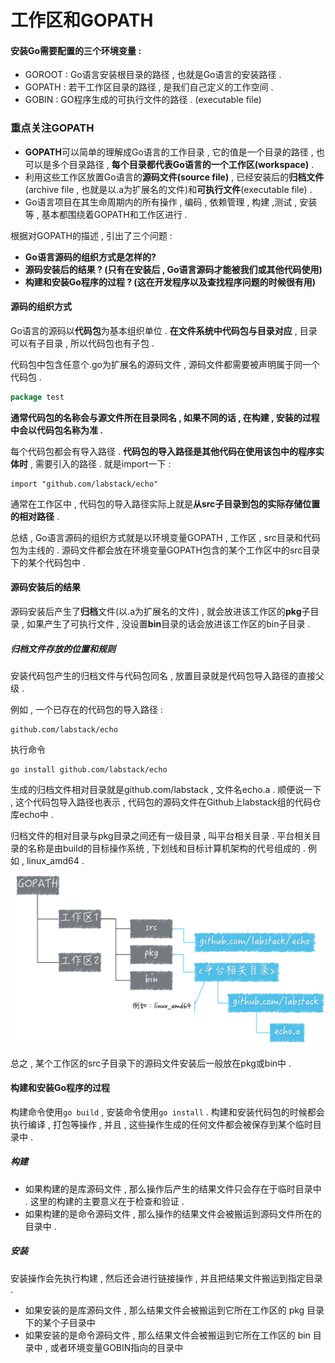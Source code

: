 # 工作区和GOPATH

#### 安装Go需要配置的三个环境变量 :

* GOROOT : Go语言安装根目录的路径 , 也就是Go语言的安装路径 .
* GOPATH : 若干工作区目录的路径 , 是我们自己定义的工作空间 .
* GOBIN : GO程序生成的可执行文件的路径 . \(executable file\)

### 重点关注GOPATH

* **GOPATH**可以简单的理解成Go语言的工作目录 , 它的值是一个目录的路径 , 也可以是多个目录路径 , **每个目录都代表Go语言的一个工作区\(workspace\)** .
* 利用这些工作区放置Go语言的**源码文件\(source file\)** , 已经安装后的**归档文件**\(archive file , 也就是以.a为扩展名的文件\)和**可执行文件**\(executable file\) .
* Go语言项目在其生命周期内的所有操作 , 编码 , 依赖管理 , 构建 ,测试 , 安装等 , 基本都围绕着GOPATH和工作区进行 .

根据对GOPATH的描述 , 引出了三个问题 :

* **Go语言源码的组织方式是怎样的?**
* **源码安装后的结果 ? \(只有在安装后 , Go语言源码才能被我们或其他代码使用\)**
* **构建和安装Go程序的过程 ? \(这在开发程序以及查找程序问题的时候很有用\)**

#### **源码的组织方式**

Go语言的源码以**代码包**为基本组织单位 . **在文件系统中代码包与目录对应** , 目录可以有子目录 , 所以代码包也有子包 .

代码包中包含任意个.go为扩展名的源码文件 , 源码文件都需要被声明属于同一个代码包 .

```go
package test
```

**通常代码包的名称会与源文件所在目录同名 , 如果不同的话 , 在构建 , 安装的过程中会以代码包名称为准 .**

每个代码包都会有导入路径 . **代码包的导入路径是其他代码在使用该包中的程序实体时** , 需要引入的路径 . 就是import一下 :

```
import "github.com/labstack/echo"
```

通常在工作区中 , 代码包的导入路径实际上就是**从src子目录到包的实际存储位置的相对路径** .

总结 , Go语言源码的组织方式就是以环境变量GOPATH , 工作区 , src目录和代码包为主线的 . 源码文件都会放在环境变量GOPATH包含的某个工作区中的src目录下的某个代码包中 .

#### **源码安装后的结果**

源码安装后产生了**归档**文件\(以.a为扩展名的文件\) , 就会放进该工作区的**pkg**子目录 , 如果产生了可执行文件 , 没设置**bin**目录的话会放进该工作区的bin子目录 .

##### 归档文件存放的位置和规则

安装代码包产生的归档文件与代码包同名 , 放置目录就是代码包导入路径的直接父级 .

例如 , 一个已存在的代码包的导入路径 :

```
github.com/labstack/echo
```

执行命令

```
go install github.com/labstack/echo
```

生成的归档文件相对目录就是github.com/labstack , 文件名echo.a . 顺便说一下 , 这个代码包导入路径也表示 , 代码包的源码文件在Github上labstack组的代码仓库echo中 .

归档文件的相对目录与pkg目录之间还有一级目录 , 叫平台相关目录 . 平台相关目录的名称是由build的目标操作系统 , 下划线和目标计算机架构的代号组成的 . 例如 , linux\_amd64 .

![](/assets/guidangwenjian.png)

总之 , 某个工作区的src子目录下的源码文件安装后一般放在pkg或bin中 .

#### **构建和安装Go程序的过程**

构建命令使用`go build` , 安装命令使用`go install` . 构建和安装代码包的时候都会执行编译 , 打包等操作 , 并且 , 这些操作生成的任何文件都会被保存到某个临时目录中 .

##### **构建**

* 如果构建的是库源码文件 , 那么操作后产生的结果文件只会存在于临时目录中 . 这里的构建的主要意义在于检查和验证 . 
* 如果构建的是命令源码文件 , 那么操作的结果文件会被搬运到源码文件所在的目录中 . 

##### 安装

安装操作会先执行构建 , 然后还会进行链接操作 , 并且把结果文件搬运到指定目录 .

* 如果安装的是库源码文件 , 那么结果文件会被搬运到它所在工作区的 pkg 目录下的某个子目录中
* 如果安装的是命令源码文件 , 那么结果文件会被搬运到它所在工作区的 bin 目录中 , 或者环境变量GOBIN指向的目录中



